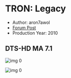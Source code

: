 # TRON: Legacy

* Author: aron7awol
* [Forum Post](https://www.avsforum.com/threads/bass-eq-for-filtered-movies.2995212/post-56887654)
* Production Year: 2010

## DTS-HD MA 7.1

![img 0](https://i.imgur.com/MFxLJqX.jpg)

![img 0](https://i.imgur.com/Th4uoyD.jpg)

